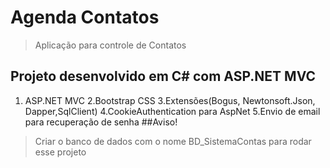 # Agenda Contatos
> Aplicação para controle de Contatos
## Projeto desenvolvido em C# com ASP.NET MVC
1. ASP.NET MVC
2.Bootstrap CSS
3.Extensões(Bogus, Newtonsoft.Json, Dapper,SqlClient)
4.CookieAuthentication para AspNet
5.Envio de email para recuperação de senha
##Aviso!
>Criar o banco de dados com o nome BD_SistemaContas para rodar esse projeto